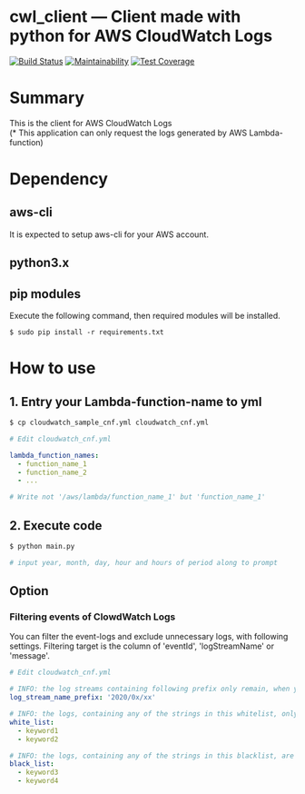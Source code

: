 # cwl_client &mdash; Client made with python for AWS CloudWatch Logs

[![Build Status](https://travis-ci.com/siruku6/cwl_client.svg?branch=master)](https://travis-ci.com/siruku6/cwl_client)
[![Maintainability](https://api.codeclimate.com/v1/badges/1981f3ac715ed063ca1b/maintainability)](https://codeclimate.com/github/siruku6/cwl_client/maintainability)
[![Test Coverage](https://api.codeclimate.com/v1/badges/1981f3ac715ed063ca1b/test_coverage)](https://codeclimate.com/github/siruku6/cwl_client/test_coverage)

# Summary

This is the client for AWS CloudWatch Logs  
(* This application can only request the logs generated by AWS Lambda-function)

# Dependency

## aws-cli  
It is expected to setup aws-cli for your AWS account.
## python3.x  
## pip modules
Execute the following command, then required modules will be installed.
```
$ sudo pip install -r requirements.txt
```
# How to use

## 1. Entry your Lambda-function-name to yml

```bash
$ cp cloudwatch_sample_cnf.yml cloudwatch_cnf.yml
```
```yaml
# Edit cloudwatch_cnf.yml

lambda_function_names:
  - function_name_1
  - function_name_2
  - ...

# Write not '/aws/lambda/function_name_1' but 'function_name_1'
```

## 2. Execute code

```bash
$ python main.py

# input year, month, day, hour and hours of period along to prompt
```

## Option

### Filtering events of ClowdWatch Logs

You can filter the event-logs and exclude unnecessary logs, with following settings.
Filtering target is the column of 'eventId', 'logStreamName' or 'message'.

```yaml
# Edit cloudwatch_cnf.yml

# INFO: the log streams containing following prefix only remain, when you do not filter logs by span
log_stream_name_prefix: '2020/0x/xx'

# INFO: the logs, containing any of the strings in this whitelist, only remain
white_list:
  - keyword1
  - keyword2

# INFO: the logs, containing any of the strings in this blacklist, are excluded
black_list:
  - keyword3
  - keyword4
```
